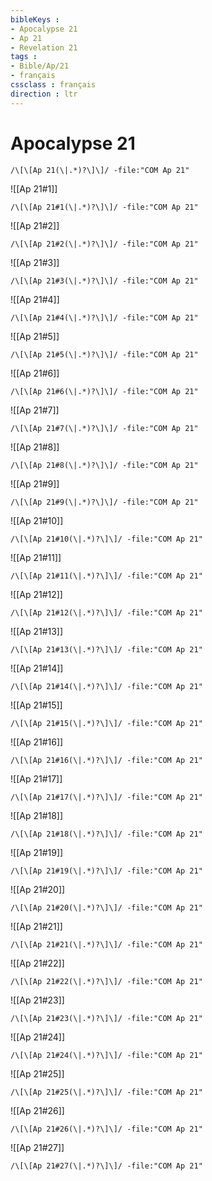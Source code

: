 ```yaml
---
bibleKeys : 
- Apocalypse 21
- Ap 21
- Revelation 21
tags : 
- Bible/Ap/21
- français
cssclass : français
direction : ltr
---
```


# Apocalypse 21

```query
/\[\[Ap 21(\|.*)?\]\]/ -file:"COM Ap 21"
```



![[Ap 21#1]]

```query
/\[\[Ap 21#1(\|.*)?\]\]/ -file:"COM Ap 21"
```

![[Ap 21#2]]

```query
/\[\[Ap 21#2(\|.*)?\]\]/ -file:"COM Ap 21"
```

![[Ap 21#3]]

```query
/\[\[Ap 21#3(\|.*)?\]\]/ -file:"COM Ap 21"
```

![[Ap 21#4]]

```query
/\[\[Ap 21#4(\|.*)?\]\]/ -file:"COM Ap 21"
```

![[Ap 21#5]]

```query
/\[\[Ap 21#5(\|.*)?\]\]/ -file:"COM Ap 21"
```

![[Ap 21#6]]

```query
/\[\[Ap 21#6(\|.*)?\]\]/ -file:"COM Ap 21"
```

![[Ap 21#7]]

```query
/\[\[Ap 21#7(\|.*)?\]\]/ -file:"COM Ap 21"
```

![[Ap 21#8]]

```query
/\[\[Ap 21#8(\|.*)?\]\]/ -file:"COM Ap 21"
```

![[Ap 21#9]]

```query
/\[\[Ap 21#9(\|.*)?\]\]/ -file:"COM Ap 21"
```

![[Ap 21#10]]

```query
/\[\[Ap 21#10(\|.*)?\]\]/ -file:"COM Ap 21"
```

![[Ap 21#11]]

```query
/\[\[Ap 21#11(\|.*)?\]\]/ -file:"COM Ap 21"
```

![[Ap 21#12]]

```query
/\[\[Ap 21#12(\|.*)?\]\]/ -file:"COM Ap 21"
```

![[Ap 21#13]]

```query
/\[\[Ap 21#13(\|.*)?\]\]/ -file:"COM Ap 21"
```

![[Ap 21#14]]

```query
/\[\[Ap 21#14(\|.*)?\]\]/ -file:"COM Ap 21"
```

![[Ap 21#15]]

```query
/\[\[Ap 21#15(\|.*)?\]\]/ -file:"COM Ap 21"
```

![[Ap 21#16]]

```query
/\[\[Ap 21#16(\|.*)?\]\]/ -file:"COM Ap 21"
```

![[Ap 21#17]]

```query
/\[\[Ap 21#17(\|.*)?\]\]/ -file:"COM Ap 21"
```

![[Ap 21#18]]

```query
/\[\[Ap 21#18(\|.*)?\]\]/ -file:"COM Ap 21"
```

![[Ap 21#19]]

```query
/\[\[Ap 21#19(\|.*)?\]\]/ -file:"COM Ap 21"
```

![[Ap 21#20]]

```query
/\[\[Ap 21#20(\|.*)?\]\]/ -file:"COM Ap 21"
```

![[Ap 21#21]]

```query
/\[\[Ap 21#21(\|.*)?\]\]/ -file:"COM Ap 21"
```

![[Ap 21#22]]

```query
/\[\[Ap 21#22(\|.*)?\]\]/ -file:"COM Ap 21"
```

![[Ap 21#23]]

```query
/\[\[Ap 21#23(\|.*)?\]\]/ -file:"COM Ap 21"
```

![[Ap 21#24]]

```query
/\[\[Ap 21#24(\|.*)?\]\]/ -file:"COM Ap 21"
```

![[Ap 21#25]]

```query
/\[\[Ap 21#25(\|.*)?\]\]/ -file:"COM Ap 21"
```

![[Ap 21#26]]

```query
/\[\[Ap 21#26(\|.*)?\]\]/ -file:"COM Ap 21"
```

![[Ap 21#27]]

```query
/\[\[Ap 21#27(\|.*)?\]\]/ -file:"COM Ap 21"
```

